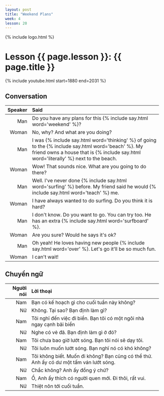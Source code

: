```yaml
---
layout: post
title: "Weekend Plans"
week: 4
lesson: 20
---
```


{% include logo.html %}

# Lesson {{ page.lesson }}: {{ page.title }}

{% include youtube.html start=1880 end=2031 %}

## Conversation

Speaker | Said
---: | :---
Man | Do you have any plans for this {% include say.html word='weekend' %}?
Woman | No, why? And what are you doing?
Man | I was {% include say.html word='thinking' %} of going to the {% include say.html word='beach' %}. My friend owns a house that is {% include say.html word='literally' %} next to the beach.
Woman | Wow! That sounds nice. What are you going to do there?
Man | Well. I've never done {% include say.html word='surfing' %} before. My friend said he would {% include say.html word='teach' %} me.
Woman | I have always wanted to do surfing. Do you think it is hard?
Man | I don't know. Do you want to go. You can try too. He has an extra {% include say.html word='surfboard' %}.
Woman | Are you sure? Would he says it's ok?
Man | Oh yeah! He loves having new people {% include say.html word='over' %}. Let's go it'll be so much fun.
Woman | I can't wait!

## Chuyển ngữ

Người nói | Lời thoại
---: | :---
Nam | Bạn có kế hoạch gì cho cuối tuần này không?
Nữ | Không. Tại sao? Bạn định làm gì?
Nam | Tôi nghĩ đến việc đi biển. Bạn tôi có một ngôi nhà ngay cạnh bãi biển
Nữ | Nghe có vẻ đã. Bạn định làm gì ở đó?
Nam | Tôi chưa bao giờ lướt sóng. Bạn tôi nói sẽ dạy tôi.
Nữ | Tôi luôn muốn lướt sóng. Bạn nghĩ nó có khó không?
Nam | Tôi không biết. Muốn đi không? Bạn cũng có thể thử. Anh ấy có dư một tấm ván lướt sóng.
Nữ | Chắc không? Anh ấy đồng ý chứ?
Nam | Ồ, Anh ấy thích có người quen mới. Đi thôi, rất vui.
Nữ | Thiệt nôn tới cuối tuần.
